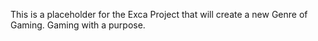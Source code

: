 This is a placeholder for the Exca Project that will create a new Genre of Gaming. Gaming with a purpose. 
